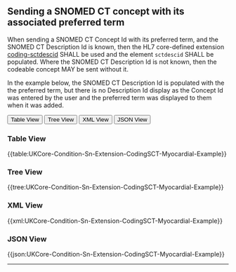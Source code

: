 ## Sending a SNOMED CT concept with its associated preferred term 

When sending a SNOMED CT Concept Id with its preferred term, and the SNOMED CT Description Id is known, then the HL7 core-defined extension <a href="https://hl7.org/fhir/R4/extension-coding-sctdescid.html">coding-sctdescid</a> SHALL be used and the element `sctdescid` SHALL be populated. Where the SNOMED CT Description Id is not known, then the codeable concept MAY be sent without it.

In the example below, the SNOMED CT Description Id is populated with the the preferred term, but there is no Description Id display as the Concept Id was entered by the user and the preferred term was displayed to them when it was added.

<div class="tab">
 <button class="tablinks active" onclick="openTab(event, 'Table View')">Table View</button>
 <button class="tablinks" onclick="openTab(event, 'Tree View')">Tree View</button>
 <button class="tablinks" onclick="openTab(event, 'XML View')">XML View</button>
 <button class="tablinks" onclick="openTab(event, 'JSON View')">JSON View</button>
</div>

<div id="Table View" class="tabcontent" style="display:block">
  <h3>Table View</h3>
{{table:UKCore-Condition-Sn-Extension-CodingSCT-Myocardial-Example}}
</div>

<div id="Tree View" class="tabcontent">
  <h3>Tree View</h3>
{{tree:UKCore-Condition-Sn-Extension-CodingSCT-Myocardial-Example}}
</div>

<div id="XML View" class="tabcontent">
  <h3>XML View</h3>
{{xml:UKCore-Condition-Sn-Extension-CodingSCT-Myocardial-Example}}
</div>

<div id="JSON View" class="tabcontent">
  <h3>JSON View</h3>
{{json:UKCore-Condition-Sn-Extension-CodingSCT-Myocardial-Example}}
</div>

---